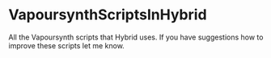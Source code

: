 # VapoursynthScriptsInHybrid
All the Vapoursynth scripts that Hybrid uses.
If you have suggestions how to improve these scripts let me know.
